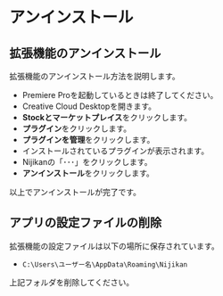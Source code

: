 # アンインストール

## 拡張機能のアンインストール

拡張機能のアンインストール方法を説明します。

- Premiere Proを起動しているときは終了してください。
- Creative Cloud Desktopを開きます。
- **Stockとマーケットプレイス**をクリックします。
- **プラグイン**をクリックします。
- **プラグインを管理**をクリックします。
- インストールされているプラグインが表示されます。
- Nijikanの「･･･」をクリックします。
- **アンインストール**をクリックします。

以上でアンインストールが完了です。

## アプリの設定ファイルの削除

拡張機能の設定ファイルは以下の場所に保存されています。

- `C:\Users\ユーザー名\AppData\Roaming\Nijikan`

上記フォルダを削除してください。